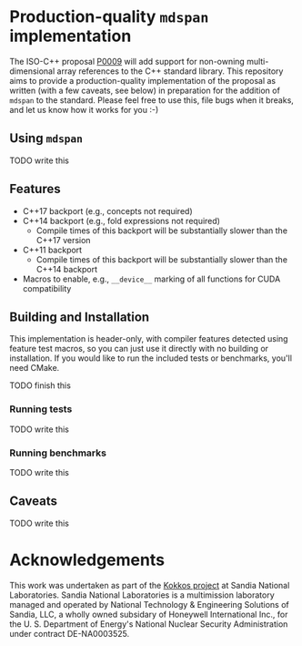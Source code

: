 
Production-quality `mdspan` implementation
==========================================

The ISO-C++ proposal [P0009](wg21.link/p0009) will add support for non-owning multi-dimensional array references to the C++ standard library.  This repository aims to provide a production-quality implementation of the proposal as written (with a few caveats, see below) in preparation for the addition of `mdspan` to the standard.  Please feel free to use this, file bugs when it breaks, and let us know how it works for you :-)

Using `mdspan`
--------------

TODO write this

Features
--------

- C++17 backport (e.g., concepts not required)
- C++14 backport (e.g., fold expressions not required)
  - Compile times of this backport will be substantially slower than the C++17 version
- C++11 backport
  - Compile times of this backport will be substantially slower than the C++14 backport
- Macros to enable, e.g., `__device__` marking of all functions for CUDA compatibility

Building and Installation
-------------------------

This implementation is header-only, with compiler features detected using feature test macros, so you can just use it directly with no building or installation.  If you would like to run the included tests or benchmarks, you'll need CMake. 

TODO finish this

### Running tests

TODO write this

### Running benchmarks

TODO write this

Caveats
-------

TODO write this

Acknowledgements
================

This work was undertaken as part of the [Kokkos project](https://github.com/kokkos/kokkos) at Sandia National Laboratories.  Sandia National Laboratories is a multimission laboratory managed and operated by National Technology & Engineering Solutions of Sandia, LLC, a wholly owned subsidary of Honeywell International Inc., for the U. S. Department of Energy's National Nuclear Security Administration under contract DE-NA0003525.

